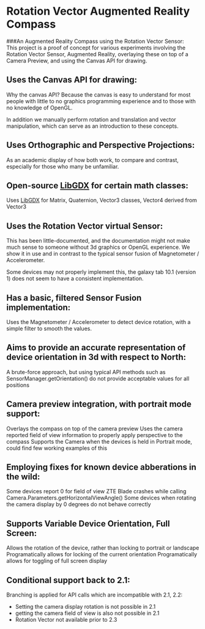 # Rotation Vector Augmented Reality Compass

###An Augmented Reality Compass using the Rotation Vector Sensor:  
This project is a proof of concept for various experiments involving the Rotation Vector Sensor, Augmented Reality, overlaying these on top of a Camera Preview, and using the Canvas API for drawing.  

## Uses the Canvas API for drawing:

Why the canvas API?  Because the canvas is easy to understand for most people with little to no graphics programming experience and to those with no knowledge of OpenGL.

In addition we manually perform rotation and translation and vector manipulation, which can serve as an introduction to these concepts.

## Uses Orthographic and Perspective Projections:

As an academic display of how both work, to compare and contrast, especially for those who many be unfamiliar.

## Open-source [LibGDX](https://github.com/libgdx/libgdx) for certain math classes:
	
Uses [LibGDX](https://github.com/libgdx/libgdx) for Matrix, Quaternion, Vector3 classes, Vector4 derived from Vector3

## Uses the Rotation Vector virtual Sensor:
	
This has been little-documented, and the documentation might not make much sense to someone without 3d graphics or OpenGL experience.  We show it in use and in contrast to the typical sensor fusion of Magnetometer / Accelerometer.

Some devices may not properly implement this, the galaxy tab 10.1 (version 1) does not seem to have a consistent implementation.

## Has a basic, filtered Sensor Fusion implementation:

Uses the Magnetometer / Accelerometer to detect device rotation, with a simple filter to smooth the values.

## Aims to provide an accurate representation of device orientation in 3d with respect to North:

A brute-force approach, but using typical API methods such as SensorManager.getOrientation() do not provide acceptable values for all positions

## Camera preview integration, with portrait mode support:

Overlays the compass on top of the camera preview
Uses the camera reported field of view information to properly apply perspective to the compass
Supports the Camera when the devices is held in Portrait mode, could find few working examples of this
 	
## Employing fixes for known device abberations in the wild:

Some devices report 0 for field of view
ZTE Blade crashes while calling Camera.Parameters.getHorizontalViewAngle()
Some devices when rotating the camera display by 0 degrees do not behave correctly

## Supports Variable Device Orientation, Full Screen:

Allows the rotation of the device, rather than locking to portrait or landscape
Programatically allows for locking of the current orientation
Programatically allows for toggling of full screen display
 
## Conditional support back to 2.1:

Branching is applied for API calls which are incompatible with 2.1, 2.2:

- Setting the camera display rotation is not possible in 2.1
- getting the camera field of view is also not possible in 2.1
- Rotation Vector not available prior to 2.3
